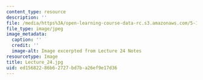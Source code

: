 ```yaml
---
content_type: resource
description: ''
file: /media/https%3A/open-learning-course-data-rc.s3.amazonaws.com/5-111sc-principles-of-chemical-science-fall-2014/ed15682286b62727bd7ba26ef9e17d36_Lecture_24.jpg
file_type: image/jpeg
image_metadata:
  caption: ''
  credit: ''
  image-alt: Image excerpted from Lecture 24 Notes
resourcetype: Image
title: Lecture_24.jpg
uid: ed156822-86b6-2727-bd7b-a26ef9e17d36
---
```

